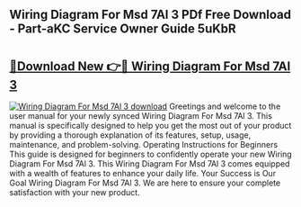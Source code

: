 ## Wiring Diagram For Msd 7Al 3 PDf Free Download - Part-aKC Service Owner Guide 5uKbR

# <h2><a href="http://dfu2x9g.blite.top/?on=Wiring+Diagram+For+Msd+7Al+3">🔗Download New 👉🔴 Wiring Diagram For Msd 7Al 3</a></h2>

[![Wiring Diagram For Msd 7Al 3 download](https://i.imgur.com/lujVjoI.png)](http://dfu2x9g.blite.top/?on=Wiring+Diagram+For+Msd+7Al+3)
Greetings and welcome to the user manual for your newly synced Wiring Diagram For Msd 7Al 3. This manual is specifically designed to help you get the most out of your product by providing a thorough explanation of its features, setup, usage, maintenance, and problem-solving. Operating Instructions for Beginners This guide is designed for beginners to confidently operate your new Wiring Diagram For Msd 7Al 3. This Wiring Diagram For Msd 7Al 3 comes equipped with a wealth of features to enhance your daily life. Your Success is Our Goal Wiring Diagram For Msd 7Al 3. We are here to ensure your complete satisfaction with your new product.
